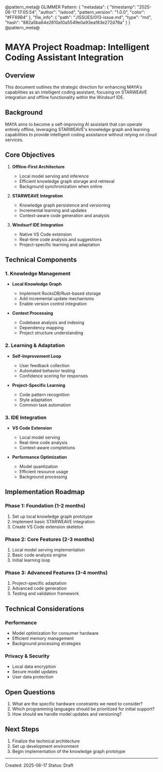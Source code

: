 @pattern_meta@
GLIMMER Pattern:
{
  "metadata": {
    "timestamp": "2025-06-17 17:05:54",
    "author": "isdood",
    "pattern_version": "1.0.0",
    "color": "#FF69B4"
  },
  "file_info": {
    "path": "./ISSUES/013-issue.md",
    "type": "md",
    "hash": "882a5ba64e2610a10a5549e0a93eaf83e272d76a"
  }
}
@pattern_meta@

# MAYA Project Roadmap: Intelligent Coding Assistant Integration

## Overview
This document outlines the strategic direction for enhancing MAYA's capabilities as an intelligent coding assistant, focusing on STARWEAVE integration and offline functionality within the Windsurf IDE.

## Background
MAYA aims to become a self-improving AI assistant that can operate entirely offline, leveraging STARWEAVE's knowledge graph and learning capabilities to provide intelligent coding assistance without relying on cloud services.

## Core Objectives

1. **Offline-First Architecture**
   - Local model serving and inference
   - Efficient knowledge graph storage and retrieval
   - Background synchronization when online

2. **STARWEAVE Integration**
   - Knowledge graph persistence and versioning
   - Incremental learning and updates
   - Context-aware code generation and analysis

3. **Windsurf IDE Integration**
   - Native VS Code extension
   - Real-time code analysis and suggestions
   - Project-specific learning and adaptation

## Technical Components

### 1. Knowledge Management
- **Local Knowledge Graph**
  - Implement RocksDB/Rust-based storage
  - Add incremental update mechanisms
  - Enable version control integration

- **Context Processing**
  - Codebase analysis and indexing
  - Dependency mapping
  - Project structure understanding

### 2. Learning & Adaptation
- **Self-Improvement Loop**
  - User feedback collection
  - Automated behavior testing
  - Confidence scoring for responses

- **Project-Specific Learning**
  - Code pattern recognition
  - Style adaptation
  - Common task automation

### 3. IDE Integration
- **VS Code Extension**
  - Local model serving
  - Real-time code analysis
  - Context-aware completions

- **Performance Optimization**
  - Model quantization
  - Efficient resource usage
  - Background processing

## Implementation Roadmap

### Phase 1: Foundation (1-2 months)
1. Set up local knowledge graph prototype
2. Implement basic STARWEAVE integration
3. Create VS Code extension skeleton

### Phase 2: Core Features (2-3 months)
1. Local model serving implementation
2. Basic code analysis engine
3. Initial learning loop

### Phase 3: Advanced Features (3-4 months)
1. Project-specific adaptation
2. Advanced code generation
3. Testing and validation framework

## Technical Considerations

### Performance
- Model optimization for consumer hardware
- Efficient memory management
- Background processing strategies

### Privacy & Security
- Local data encryption
- Secure model updates
- User data protection

## Open Questions
1. What are the specific hardware constraints we need to consider?
2. Which programming languages should be prioritized for initial support?
3. How should we handle model updates and versioning?

## Next Steps
1. Finalize the technical architecture
2. Set up development environment
3. Begin implementation of the knowledge graph prototype

---
Created: 2025-06-17
Status: Draft

